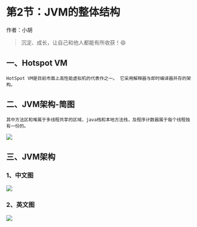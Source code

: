 # 第2节：JVM的整体结构

作者：小胡

>沉淀、成长，让自己和他人都能有所收获！😄

## 一、Hotspot VM

`HotSpot VM是目前市面上高性能虚拟机的代表作之一。 它采用解释器与即时编译器并存的架构。`

## 二、JVM架构-简图

`其中方法区和堆属于多线程共享的区域，java栈和本地方法栈，及程序计数器属于每个线程独有一份的。`

![](https://snow-hh.github.io/assets/img/jvm/2-01.png)

## 三、JVM架构
### 1、中文图
![](https://snow-hh.github.io/assets/img/jvm/2-02.png)
### 2、英文图
![](https://snow-hh.github.io/assets/img/jvm/2-03.png)
